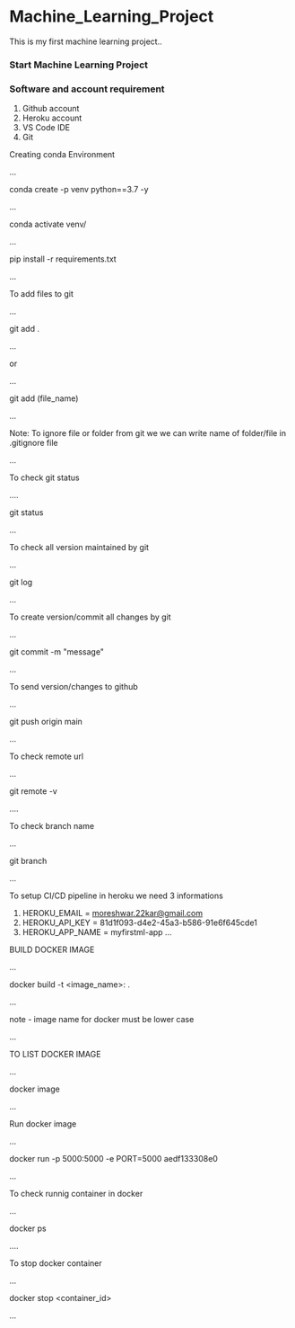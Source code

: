 # Machine_Learning_Project
This is my first machine learning project..

### Start Machine Learning Project

### Software and account requirement
1. Github account
2. Heroku account
3. VS Code IDE
4. Git

Creating conda Environment

...

conda create -p venv python==3.7 -y

...


conda activate venv/

...

pip install -r requirements.txt

...

To add files to git

...

git add .

...

or

...

git add (file_name)

...

Note: To ignore file or folder from git we  we can write name of folder/file in 
.gitignore file

...

To check git status

....

git status

...

To check all version maintained by git

...

git log

...

To create version/commit all changes by git

...

git commit -m "message"

...

To send version/changes to github

...

git push origin main

...

To check remote url

...

git remote -v

....


To check branch name

...

git branch

...

To setup CI/CD pipeline in heroku we need 3 informations

1. HEROKU_EMAIL = moreshwar.22kar@gmail.com
2. HEROKU_API_KEY = 81d1f093-d4e2-45a3-b586-91e6f645cde1
3. HEROKU_APP_NAME = myfirstml-app
...

BUILD DOCKER IMAGE

...

docker build -t <image_name>:<tagname> .

...

note - image name for docker must be lower case

...

TO LIST DOCKER IMAGE

... 

docker image

...

Run docker image

...

docker run -p 5000:5000 -e PORT=5000 aedf133308e0

...

To check runnig container in docker

...

docker ps

....

To stop docker container

...

docker stop <container_id>

...




